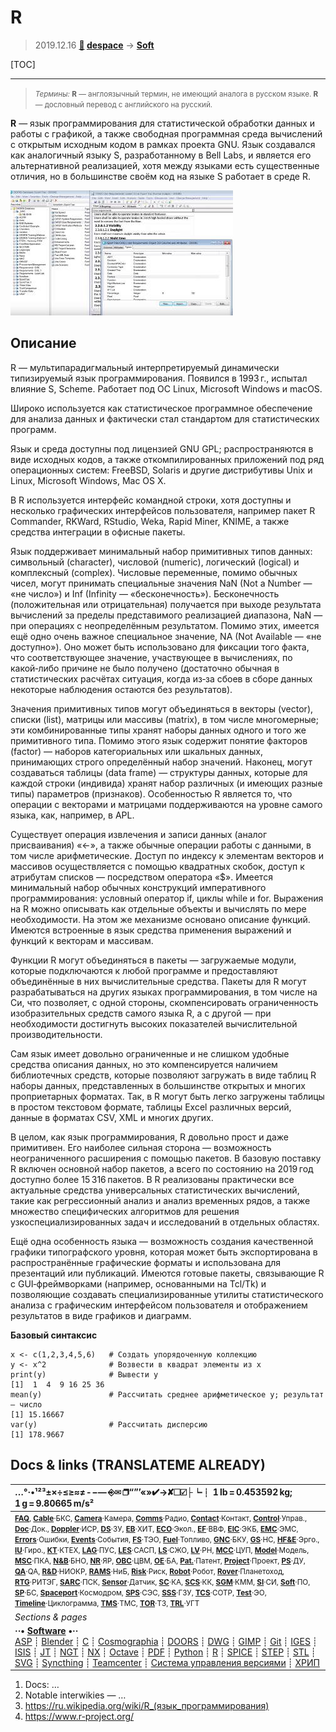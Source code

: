 # R
> 2019.12.16 **[🚀](../index/index.md) [despace](index.md)** → **[Soft](soft.md)**

[TOC]

---

> <small>*Термины:* **R** — англоязычный термин, не имеющий аналога в русском языке. **R** — дословный перевод с английского на русский.</small>

**R** — язык программирования для статистической обработки данных и работы с графикой, а также свободная программная среда вычислений с открытым исходным кодом в рамках проекта GNU. Язык создавался как аналогичный языку S, разработанному в Bell Labs, и является его альтернативной реализацией, хотя между языками есть существенные отличия, но в большинстве своём код на языке S работает в среде R.

[![](f/soft/doors_pic01_thumb.jpg)](f/soft/doors_pic01.jpg)



<p style="page-break-after:always"> </p>

## Описание
R — мультипарадигмальный интерпретируемый динамически типизируемый язык программирования. Появился в 1993 г., испытал влияние S, Scheme. Работает под ОС Linux, Microsoft Windows и macOS.

Широко используется как статистическое программное обеспечение для анализа данных и фактически стал стандартом для статистических программ.

Язык и среда доступны под лицензией GNU GPL; распространяются в виде исходных кодов, а также откомпилированных приложений под ряд операционных систем: FreeBSD, Solaris и другие дистрибутивы Unix и Linux, Microsoft Windows, Mac OS X.

В R используется интерфейс командной строки, хотя доступны и несколько графических интерфейсов пользователя, например пакет R Commander, RKWard, RStudio, Weka, Rapid Miner, KNIME, а также средства интеграции в офисные пакеты.

Язык поддерживает минимальный набор примитивных типов данных: символьный (character), числовой (numeric), логический (logical) и комплексный (complex). Числовые переменные, помимо обычных чисел, могут принимать специальные значения NaN (Not a Number — «не число») и Inf (Infinity — «бесконечность»). Бесконечность (положительная или отрицательная) получается при выходе результата вычислений за пределы представимого реализацией диапазона, NaN — при операциях с неопределённым результатом. Помимо этих, имеется ещё одно очень важное специальное значение, NA (Not Available — «не доступно»). Оно может быть использовано для фиксации того факта, что соответствующее значение, участвующее в вычислениях, по какой‑либо причине не было получено (достаточно обычная в статистических расчётах ситуация, когда из‑за сбоев в сборе данных некоторые наблюдения остаются без результатов).

Значения примитивных типов могут объединяться в векторы (vector), списки (list), матрицы или массивы (matrix), в том числе многомерные; эти комбинированные типы хранят наборы данных одного и того же примитивного типа. Помимо этого язык содержит понятие факторов (factor) — наборов категориальных или шкальных данных, принимающих строго определённый набор значений. Наконец, могут создаваться таблицы (data frame) — структуры данных, которые для каждой строки (индивида) хранят набор различных (и имеющих разные типы) параметров (признаков). Особенностью R является то, что операции с векторами и матрицами поддерживаются на уровне самого языка, как, например, в APL.

Существует операция извлечения и записи данных (аналог присваивания) «<-», а также обычные операции работы с данными, в том числе арифметические. Доступ по индексу к элементам векторов и массивов осуществляется с помощью квадратных скобок, доступ к атрибутам списков — посредством оператора «$». Имеется минимальный набор обычных конструкций императивного программирования: условный оператор if, циклы while и for. Выражения на R можно описывать как отдельные объекты и вычислять по мере необходимости. На этом же механизме основано описание функций. Имеются встроенные в язык средства применения выражений и функций к векторам и массивам.

Функции R могут объединяться в пакеты — загружаемые модули, которые подключаются к любой программе и предоставляют объединённые в них вычислительные средства. Пакеты для R могут разрабатываться на других языках программирования, в том числе на Си, что позволяет, с одной стороны, скомпенсировать ограниченность изобразительных средств самого языка R, а с другой — при необходимости достигнуть высоких показателей вычислительной производительности.

Сам язык имеет довольно ограниченные и не слишком удобные средства описания данных, но это компенсируется наличием библиотечных средств, которые позволяют загружать в виде таблиц R наборы данных, представленных в большинстве открытых и многих проприетарных форматах. Так, в R могут быть легко загружены таблицы в простом текстовом формате, таблицы Excel различных версий, данные в форматах CSV, XML и многих других.

В целом, как язык программирования, R довольно прост и даже примитивен. Его наиболее сильная сторона — возможность неограниченного расширения с помощью пакетов. В базовую поставку R включен основной набор пакетов, а всего по состоянию на 2019 год доступно более 15 316 пакетов. В R реализованы практически все актуальные средства универсальных статистических вычислений, такие как регрессионный анализ и анализ временных рядов, а также множество специфических алгоритмов для решения узкоспециализированных задач и исследований в отдельных областях.

Ещё одна особенность языка — возможность создания качественной графики типографского уровня, которая может быть экспортирована в распространённые графические форматы и использована для презентаций или публикаций. Имеются готовые пакеты, связывающие R с GUI‑фреймворками (например, основанными на Tcl/Tk) и позволяющие создавать специализированные утилиты статистического анализа с графическим интерфейсом пользователя и отображением результатов в виде графиков и диаграмм.

**Базовый синтаксис**

    x <- c(1,2,3,4,5,6)   # Создать упорядоченную коллекцию
    y <- x^2              # Возвести в квадрат элементы из x
    print(y)              # Вывести y
    [1]  1  4  9 16 25 36
    mean(y)               # Рассчитать среднее арифметическое y; результат — число
    [1] 15.16667
    var(y)                # Рассчитать дисперсию
    [1] 178.9667



<p style="page-break-after:always"> </p>

## Docs & links (TRANSLATEME ALREADY)
|…°·•¹²³±×÷≤≥≈≠ ‑ −— ⎆✉ ❐“”’«»✔→✘☐☑├┕┆ 1 lb = 0.453592 kg; 1 g = 9.80665 m/s²|
|:--|
|<small>**[FAQ](faq.md)**, **[Cable](cable.md)**·БКС, **[Camera](camera.md)**·Камера, **[Comms](comms.md)**·Радио, **[Contact](contact.md)**·Контакт, **[Control](control.md)**·Управ., **[Doc](doc.md)**·Док., **[Doppler](doppler.md)**·ИСР, **[DS](ds.md)**·ЗУ, **[EB](eb.md)**·ХИТ, **[ECO](ecology.md)**·Экол., **[EF](ef.md)**·ВВФ, **[ElC](elc.md)**·ЭКБ, **[EMC](emc.md)**·ЭМС, **[Errors](error.md)**·Ошибки, **[Events](event.md)**·События, **[FS](fs.md)**·ТЭО, **[Fuel](fuel.md)**·Топливо, **[GNC](gnc.md)**·БКУ, **[GS](scs.md)**·НС, **[HF&E](hfe.md)**·Эрго., **[IU](iu.md)**·Гиро., **[KT](kt.md)**·КТЕХ, **[LAG](lag.md)**·ПУC, **[LES](les.md)**·САСП, **[LS](ls.md)**·СЖО, **[LV](lv.md)**·РН, **[MCC](mcc.md)**·ЦУП, **[Model](model.md)**·Модель, **[MSC](sc.md)**·ПКА, **[N&B](nnb.md)**·БНО, **[NR](nr.md)**·ЯР, **[OBC](obc.md)**·ЦВМ, **[OE](oe.md)**·БА, **[Pat.](патент.md)**·Патент, **[Project](project.md)**·Проект, **[PS](ps.md)**·ДУ, **[QA](quality.md)**·QA, **[R&D](rnd.md)**·НИОКР, **[RAMS](rams.md)**·НиБ, **[Risk](risk.md)**·Риск, **[Robot](robotics.md)**·Робот, **[Rover](rover.md)**·Планетоход, **[RTG](rtg.md)**·РИТЭГ, **[SARC](sarc.md)**·ПСК, **[Sensor](sensor.md)**·Датчик, **[SC](sc.md)**·КА, **[SCS](scs.md)**·КК, **[SGM](sgm.md)**·КММ, **[SI](si.md)**·СИ, **[Soft](soft.md)**·ПО, **[SP](sp.md)**·БС, **[Spaceport](spaceport.md)**·Космодром, **[SPS](sps.md)**·СЭС, **[SSS](sss.md)**·ГЗУ, **[TCS](tcs.md)**·СОТР, **[Test](test.md)**·ЭО, **[Timeline](timeline.md)**·Циклограмма, **[TMS](tms.md)**·ТМС, **[TOR](tor.md)**·ТЗ, **[TRL](trl.md)**·УГТ</small>|
|*Sections & pages*|
|**··• [Software](soft.md) •··**<br> [ASP](asp.md) ┊ [Blender](blender.md) ┊ [C](c.md) ┊ [Cosmographia](cosmographia.md) ┊ [DOORS](doors.md) ┊ [DWG](cad_f.md) ┊ [GIMP](gimp.md) ┊ [Git](git.md) ┊ [IGES](cad_f.md) ┊ [ISIS](isis.md) ┊ [JT](cad_f.md) ┊ [NGT](neogeography_toolkit.md) ┊ [NX](nx.md) ┊ [Octave](gnu_octave.md) ┊ [PDF](pdf.md) ┊ [Python](python.md) ┊ [R](r.md) ┊ [SPICE](spice.md) ┊ [STEP](cad_f.md) ┊ [STL](systems_tool_kit.md) ┊ [SVG](cad_f.md) ┊ [Syncthing](syncthing.md) ┊ [Teamcenter](teamcenter.md) ┊ [Система управления версиями](vcs.md) ┊ [ХРИП](adra.md) |

   1. Docs: …
   1. Notable interwikies — …
   1. <https://ru.wikipedia.org/wiki/R_(язык_программирования)>
   1. <https://www.r-project.org/>
